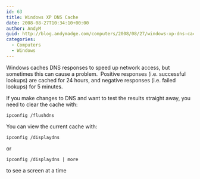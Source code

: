 ```yaml
---
id: 63
title: Windows XP DNS Cache
date: 2008-08-27T10:34:10+00:00
author: AndyM
guid: http://blog.andymadge.com/computers/2008/08/27/windows-xp-dns-cache/
categories:
  - Computers
  - Windows
---
```

Windows caches DNS responses to speed up network access, but sometimes this can cause a problem.  Positive responses (i.e. successful lookups) are cached for 24 hours, and negative responses (i.e. failed lookups) for 5 minutes.

If you make changes to DNS and want to test the results straight away, you need to clear the cache with:

```batchfile
ipconfig /flushdns
```

You can view the current cache with:

```batchfile
ipconfig /displaydns
```

or

```batchfile
ipconfig /displaydns | more
```

to see a screen at a time